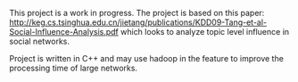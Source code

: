 This project is a work in progress.
The project is based on this paper: http://keg.cs.tsinghua.edu.cn/jietang/publications/KDD09-Tang-et-al-Social-Influence-Analysis.pdf
which looks to analyze topic level influence in social networks.

Project is written in C++ and may use hadoop in the feature to improve the processing time of large networks.
